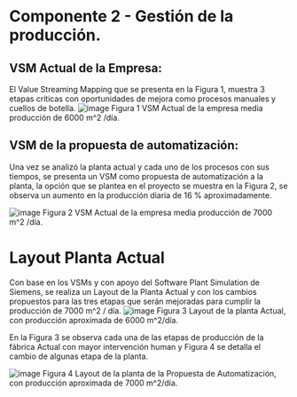# Componente 2 - Gestión de la producción.
## VSM Actual de la Empresa:

El Value Streaming Mapping que se presenta en la Figura 1, muestra 3 etapas críticas con oportunidades de mejora como procesos manuales y cuellos de botella.
![image](https://github.com/EdoCuadros/APM-ProyectoIntegrador/assets/70650382/31668ba6-a5be-4ba4-9dc5-94f112a7e315)
Figura 1 VSM Actual de la empresa media producción de 6000 m^2 /día.



## VSM de la propuesta de automatización:
Una vez se analizó la planta actual y cada uno de los procesos con sus tiempos, se presenta un VSM como propuesta de automatización a la planta, la opción que se plantea en el proyecto se muestra en la Figura 2, se observa un aumento en la producción diaria de 16 % aproximadamente.

![image](https://github.com/EdoCuadros/APM-ProyectoIntegrador/assets/70650382/9284d446-8d4e-411b-a609-d0c491b2826a)
Figura 2 VSM Actual de la empresa media producción de 7000 m^2 /día.

 # Layout Planta Actual

Con base en los VSMs y con apoyo del Software Plant Simulation de Siemens, se realiza un Layout de la Planta Actual y con los cambios propuestos para las tres etapas que serán mejoradas para cumplir la producción de 7000 m^2 / día.
![image](https://github.com/EdoCuadros/APM-ProyectoIntegrador/assets/70650382/64098131-cbe4-4c50-aa2e-ff71bb8d0074)
Figura 3 Layout de la planta Actual, con producción aproximada de 6000 m^2/día.

En la Figura 3  se observa cada una de las etapas de producción de la fábrica  Actual con mayor intervención  human y  Figura 4 se detalla el cambio de algunas etapa de la planta.

![image](https://github.com/EdoCuadros/APM-ProyectoIntegrador/assets/70650382/0b34675b-5f33-4ae9-b448-0464ae62f2c0)
Figura 4 Layout de la planta de la Propuesta de Automatización, con producción aproximada de 7000 m^2/día.




